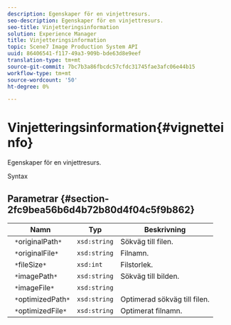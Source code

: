 ```yaml
---
description: Egenskaper för en vinjettresurs.
seo-description: Egenskaper för en vinjettresurs.
seo-title: Vinjetteringsinformation
solution: Experience Manager
title: Vinjetteringsinformation
topic: Scene7 Image Production System API
uuid: 86406541-f117-49a3-909b-bde63d8e9eef
translation-type: tm+mt
source-git-commit: 7bc7b3a86fbcdc57cfdc31745fae3afc06e44b15
workflow-type: tm+mt
source-wordcount: '50'
ht-degree: 0%

---
```



# Vinjetteringsinformation{#vignetteinfo}

Egenskaper för en vinjettresurs.

Syntax

## Parametrar {#section-2fc9bea56b6d4b72b80d4f04c5f9b862}

| Namn | Typ | Beskrivning |
|---|---|---|
| ` *`originalPath`*` | `xsd:string` | Sökväg till filen. |
| ` *`originalFile`*` | `xsd:string` | Filnamn. |
| ` *`fileSize`*` | `xsd:int` | Filstorlek. |
| ` *`imagePath`*` | `xsd:string` | Sökväg till bilden. |
| ` *`imageFile`*` | `xsd:string` |  |
| ` *`optimizedPath`*` | `xsd:string` | Optimerad sökväg till filen. |
| ` *`optimizedFile`*` | `xsd:string` | Optimerat filnamn. |

